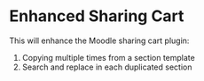 Enhanced Sharing Cart 
============

This will enhance the Moodle sharing cart plugin:

1. Copying multiple times from a section template
2. Search and replace in each duplicated section


